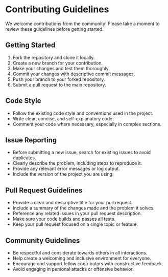 # Contributing Guidelines

We welcome contributions from the community! Please take a moment to review these guidelines before getting started.

## Getting Started

1. Fork the repository and clone it locally.
2. Create a new branch for your contribution.
3. Make your changes and test them thoroughly.
4. Commit your changes with descriptive commit messages.
5. Push your branch to your forked repository.
6. Submit a pull request to the main repository.

## Code Style

- Follow the existing code style and conventions used in the project.
- Write clear, concise, and self-explanatory code.
- Comment your code where necessary, especially in complex sections.

## Issue Reporting

- Before submitting a new issue, search for existing issues to avoid duplicates.
- Clearly describe the problem, including steps to reproduce it.
- Provide any relevant error messages or log output.
- Include the version of the project you are using.

## Pull Request Guidelines

- Provide a clear and descriptive title for your pull request.
- Include a summary of the changes made and the problem it solves.
- Reference any related issues in your pull request description.
- Make sure your code builds and passes all tests.
- Keep your pull request focused on a single topic or feature.

## Community Guidelines

- Be respectful and considerate towards others in all interactions.
- Help create a welcoming and inclusive environment for everyone.
- Encourage and support fellow contributors with constructive feedback.
- Avoid engaging in personal attacks or offensive behavior.
